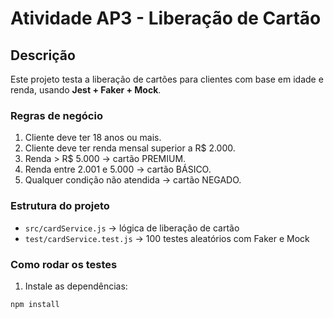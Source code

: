 # Atividade AP3 - Liberação de Cartão

## Descrição
Este projeto testa a liberação de cartões para clientes com base em idade e renda, usando **Jest + Faker + Mock**.

### Regras de negócio
1. Cliente deve ter 18 anos ou mais.
2. Cliente deve ter renda mensal superior a R$ 2.000.
3. Renda > R$ 5.000 → cartão PREMIUM.
4. Renda entre 2.001 e 5.000 → cartão BÁSICO.
5. Qualquer condição não atendida → cartão NEGADO.

### Estrutura do projeto
- `src/cardService.js` → lógica de liberação de cartão
- `test/cardService.test.js` → 100 testes aleatórios com Faker e Mock

### Como rodar os testes
1. Instale as dependências:
```bash
npm install
